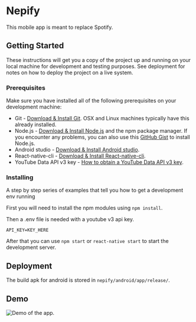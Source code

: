 # Nepify

This mobile app is meant to replace Spotify.

## Getting Started

These instructions will get you a copy of the project up and running on your local machine for development and testing purposes. See deployment for notes on how to deploy the project on a live system.

### Prerequisites

Make sure you have installed all of the following prerequisites on your development machine:

- Git - [Download & Install Git](https://git-scm.com/downloads). OSX and Linux machines typically have this already installed.
- Node.js - [Download & Install Node.js](https://nodejs.org/en/download/) and the npm package manager. If you encounter any problems, you can also use this [GitHub Gist](https://gist.github.com/isaacs/579814) to install Node.js.
- Android studio - [Download & Install Android studio](https://developer.android.com/studio).
- React-native-cli - [Download & Install React-native-cli](https://www.npmjs.com/package/react-native-cli).
- YouTube Data API v3 key - [How to obtain a YouTube Data API v3 key](https://www.slickremix.com/docs/get-api-key-for-youtube/).

### Installing

A step by step series of examples that tell you how to get a development env running

First you will need to install the npm modules using `npm install`.

Then a .env file is needed with a youtube v3 api key.

```
API_KEY=KEY_HERE
```

After that you can use `npm start` or `react-native start` to start the development server.

## Deployment

The build apk for android is stored in `nepify/android/app/release/`.

## Demo

![Demo of the app.](demo.gif 'demo')
